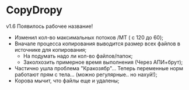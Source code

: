 # CopyDropy


v1.6
Появилось рабочее название!
 
- Изменил кол-во максимальных потоков /MT ( с 120 до 60);
- Вначале процесса копирования выводится размер всех файлов в источнике для копирования;
    - На подумать надо ли кол-во файлов/папок;
    - Заколхозить примерное время выполнения (Через АПИ+брут);
- Частично ушла проблема "Кракозябр"... Теперь переменные норм работают прям с тела... (можно регулярные..  но нахуй!);
- Корова мычит, что файлы еще и удалены;

